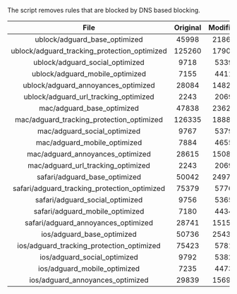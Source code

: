 The script removes rules that are blocked by DNS based blocking.


| File | Original | Modified |
|:----:|:-----:|:-----:|
| ublock/adguard_base_optimized | 45998 | 21866 |
| ublock/adguard_tracking_protection_optimized | 125260 | 17907 |
| ublock/adguard_social_optimized | 9718 | 5339 |
| ublock/adguard_mobile_optimized | 7155 | 4411 |
| ublock/adguard_annoyances_optimized | 28084 | 14829 |
| ublock/adguard_url_tracking_optimized | 2243 | 2069 |
| mac/adguard_base_optimized | 47838 | 23628 |
| mac/adguard_tracking_protection_optimized | 126335 | 18885 |
| mac/adguard_social_optimized | 9767 | 5379 |
| mac/adguard_mobile_optimized | 7884 | 4655 |
| mac/adguard_annoyances_optimized | 28615 | 15085 |
| mac/adguard_url_tracking_optimized | 2243 | 2069 |
| safari/adguard_base_optimized | 50042 | 24971 |
| safari/adguard_tracking_protection_optimized | 75379 | 5776 |
| safari/adguard_social_optimized | 9756 | 5365 |
| safari/adguard_mobile_optimized | 7180 | 4434 |
| safari/adguard_annoyances_optimized | 28741 | 15157 |
| ios/adguard_base_optimized | 50736 | 25433 |
| ios/adguard_tracking_protection_optimized | 75423 | 5781 |
| ios/adguard_social_optimized | 9792 | 5382 |
| ios/adguard_mobile_optimized | 7235 | 4473 |
| ios/adguard_annoyances_optimized | 29839 | 15696 |